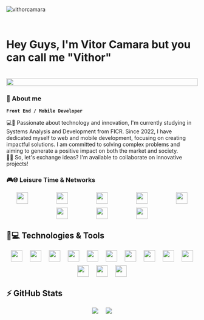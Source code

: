 <p align="left"><img src="https://komarev.com/ghpvc/?username=vithorcamara" alt="vithorcamara" /></p>

# <div style="display: flex; justify-content: center; gap: 10px; flex-wrap: wrap;"><p>Hey Guys, I'm Vitor Camara but you can call me "Vithor"</p><img src="https://i.giphy.com/media/v1.Y2lkPTc5MGI3NjExa3hycWtuM2JlZG8xcmNzOTV2czdnenc5MWtvazQzaDVkdGo5aGs5aiZlcD12MV9pbnRlcm5hbF9naWZfYnlfaWQmY3Q9Zw/8PsbM0OpqPl9OClfSw/giphy.gif" width="100%"></div>

### 📑 About me
**`Front End / Mobile Developer`**
<p>
💻🚀 Passionate about technology and innovation, I'm currently studying in Systems Analysis and Development from FICR. Since 2022, I have dedicated myself to web and mobile development, focusing on creating impactful solutions. I am committed to solving complex problems and aiming to generate a positive impact on both the market and society.
<br>
📩✨ So, let's exchange ideas? I'm available to collaborate on innovative projects!
</p>

### 🎮🌐 Leisure Time & Networks
<div style="display: flex; justify-content: center; gap: 10px 75px; flex-wrap: wrap;">
    <a href="mailto:vitor.camarapd@gmail.com"><img src="https://img.shields.io/badge/Gmail-D14836?style=for-the-badge&logo=gmail&logoColor=white" style="height: 30px;"></a>
    <a href="https://www.linkedin.com/in/vitor-câmara-199793192/"><img src="https://img.shields.io/badge/linkedin-%230077B5.svg?style=for-the-badge&logo=linkedin&logoColor=white" style="height: 30px;"></a>
    <a href="https://www.instagram.com/vithor_camara/"><img src="https://img.shields.io/badge/Instagram-%23E4405F.svg?style=for-the-badge&logo=Instagram&logoColor=white" style="height: 30px;"></a>
    <img src="https://img.shields.io/badge/Discord-%235865F2.svg?style=for-the-badge&logo=discord&logoColor=white" style="height: 30px;">
    <img src="https://img.shields.io/badge/riotgames-D32936.svg?style=for-the-badge&logo=riotgames&logoColor=white" style="height: 30px;">
    <img src="https://img.shields.io/badge/Spotify-1ED760?style=for-the-badge&logo=spotify&logoColor=white" style="height: 30px;">
    <img src="https://img.shields.io/badge/steam-%23000000.svg?style=for-the-badge&logo=steam&logoColor=white" style="height: 30px;">
    <img src="https://img.shields.io/badge/YouTube-%23FF0000.svg?style=for-the-badge&logo=YouTube&logoColor=white" style="height: 30px;">
</div>

## 🚀💻 Technologies & Tools
<div style="display: flex; justify-content: center; gap: 10px 20px; flex-wrap: wrap;">
    <img src="https://img.shields.io/badge/Flutter-%2302569B.svg?style=for-the-badge&logo=Flutter&logoColor=white" height="30px">
    <img src="https://img.shields.io/badge/react-%2320232a.svg?style=for-the-badge&logo=react&logoColor=%2361DAFB" height="30px">
    <img src="https://img.shields.io/badge/mysql-%2300f.svg?style=for-the-badge&logo=mysql&logoColor=white" height="30px">
    <img src="https://img.shields.io/badge/flask-%23000.svg?style=for-the-badge&logo=flask&logoColor=white" height="30px">
    <img src="https://img.shields.io/badge/firebase-%23039BE5.svg?style=for-the-badge&logo=firebase" height="30px">
    <img src="https://img.shields.io/badge/-RaspberryPi-C51A4A?style=for-the-badge&logo=Raspberry-Pi" height="30px">
    <img src="https://img.shields.io/badge/figma-%23F24E1E.svg?style=for-the-badge&logo=figma&logoColor=white" height="30px">
    <img src="https://img.shields.io/badge/Visual%20Studio%20Code-0078d7.svg?style=for-the-badge&logo=visual-studio-code&logoColor=white" height="30px">
    <img src="https://img.shields.io/badge/Windows-0078D6?style=for-the-badge&logo=windows&logoColor=white" height="30px">
    <img src="https://img.shields.io/badge/Manjaro-35BF5C?style=for-the-badge&logo=Manjaro&logoColor=white" height="30px">
    <img src="https://img.shields.io/badge/git-%23F05033.svg?style=for-the-badge&logo=git&logoColor=white" height="30px">
    <img src="https://img.shields.io/badge/github-%23121011.svg?style=for-the-badge&logo=github&logoColor=white" height="30px">
    <img src="https://img.shields.io/badge/gitlab-%23181717.svg?style=for-the-badge&logo=gitlab&logoColor=white" height="30px">
</div>

## ⚡ GitHub Stats
<div style="display: flex; justify-content: center; gap: 10px 20px; flex-wrap: wrap;">
    <img src="https://github-readme-stats.vercel.app/api?username=vithorcamara&theme=chartreuse-dark&show_icons=true">
    <img src="https://github-readme-stats.vercel.app/api/top-langs/?username=vithorcamara&theme=chartreuse-dark&hide=TeX&layout=compact&langs_count=8">
</div>
